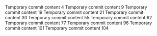 Temporary commit content 4
Temporary commit content 9
Temporary commit content 19
Temporary commit content 21
Temporary commit content 30
Temporary commit content 55
Temporary commit content 62
Temporary commit content 77
Temporary commit content 96
Temporary commit content 101
Temporary commit content 104
